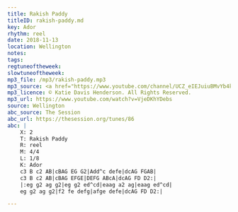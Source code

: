 ```yaml
---
title: Rakish Paddy
titleID: rakish-paddy.md
key: Ador
rhythm: reel
date: 2018-11-13
location: Wellington 
notes:
tags: 
regtuneoftheweek:
slowtuneoftheweek:
mp3_file: /mp3/rakish-paddy.mp3
mp3_source: <a href="https://www.youtube.com/channel/UCZ_eIEJuiuBMvYb4kOtx3hA">Katie Davis Henderson</a>
mp3_licence: © Katie Davis Henderson. All Rights Reserved.
mp3_url: https://www.youtube.com/watch?v=VjeDKhYDebs
source: Wellington
abc_source: The Session
abc_url: https://thesession.org/tunes/86
abc: |
    X: 2
    T: Rakish Paddy
    R: reel
    M: 4/4
    L: 1/8
    K: Ador
    c3 B c2 AB|cBAG EG G2|Add^c defe|dcAG FGAB|
    c3 B c2 AB|cBAG EFGE|DEFG ABcA|dcAG FD D2:|
    |:eg g2 ag g2|eg g2 ed^cd|eaag a2 ag|eaag ed^cd|
    eg g2 ag g2|f2 fe defg|afge defe|dcAG FD D2:|

---
```


